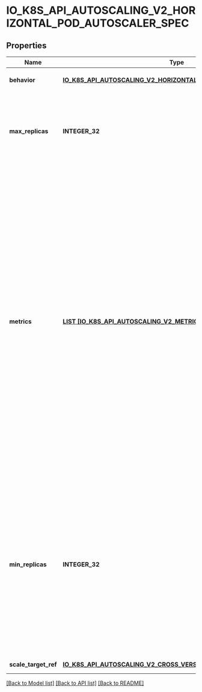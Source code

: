 # IO_K8S_API_AUTOSCALING_V2_HORIZONTAL_POD_AUTOSCALER_SPEC

## Properties
Name | Type | Description | Notes
------------ | ------------- | ------------- | -------------
**behavior** | [**IO_K8S_API_AUTOSCALING_V2_HORIZONTAL_POD_AUTOSCALER_BEHAVIOR**](io.k8s.api.autoscaling.v2.HorizontalPodAutoscalerBehavior.md) |  | [optional] [default to null]
**max_replicas** | **INTEGER_32** | maxReplicas is the upper limit for the number of replicas to which the autoscaler can scale up. It cannot be less that minReplicas. | [default to null]
**metrics** | [**LIST [IO_K8S_API_AUTOSCALING_V2_METRIC_SPEC]**](io.k8s.api.autoscaling.v2.MetricSpec.md) | metrics contains the specifications for which to use to calculate the desired replica count (the maximum replica count across all metrics will be used).  The desired replica count is calculated multiplying the ratio between the target value and the current value by the current number of pods.  Ergo, metrics used must decrease as the pod count is increased, and vice-versa.  See the individual metric source types for more information about how each type of metric must respond. If not set, the default metric will be set to 80% average CPU utilization. | [optional] [default to null]
**min_replicas** | **INTEGER_32** | minReplicas is the lower limit for the number of replicas to which the autoscaler can scale down.  It defaults to 1 pod.  minReplicas is allowed to be 0 if the alpha feature gate HPAScaleToZero is enabled and at least one Object or External metric is configured.  Scaling is active as long as at least one metric value is available. | [optional] [default to null]
**scale_target_ref** | [**IO_K8S_API_AUTOSCALING_V2_CROSS_VERSION_OBJECT_REFERENCE**](io.k8s.api.autoscaling.v2.CrossVersionObjectReference.md) |  | [default to null]

[[Back to Model list]](../README.md#documentation-for-models) [[Back to API list]](../README.md#documentation-for-api-endpoints) [[Back to README]](../README.md)


